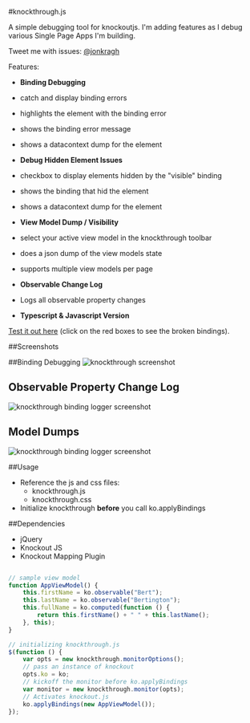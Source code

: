 #knockthrough.js

A simple debugging tool for knockoutjs.  I'm adding features as I debug various Single Page Apps I'm building.

Tweet me with issues: [@jonkragh](https://twitter.com/jonkragh)

Features:

- **Binding Debugging** 
 - catch and display binding errors
 - highlights the element with the binding error
 - shows the binding error message
 - shows a datacontext dump for the element
- **Debug Hidden Element Issues** 
 - checkbox to display elements hidden by the "visible" binding
 - shows the binding that hid the element
 - shows a datacontext dump for the element
- **View Model Dump / Visibility** 
 - select your active view model in the knockthrough toolbar
 - does a json dump of the view models state
 - supports multiple view models per page
- **Observable Change Log** 
 - Logs all observable property changes

- **Typescript & Javascript Version** 


[Test it out here](http://htmlpreview.github.io/?https://github.com/JonKragh/knockthrough/blob/master/default.htm)
 (click on the red boxes to see the broken bindings). 

##Screenshots

##Binding Debugging
![knockthrough screenshot](https://raw.github.com/JonKragh/knockthrough/master/screenshot.png)

## Observable Property Change Log
![knockthrough binding logger screenshot](https://raw.github.com/JonKragh/knockthrough/master/model-log-screenshot.png)

## Model Dumps
![knockthrough binding logger screenshot](https://raw.github.com/JonKragh/knockthrough/master/screenshot-model-dump.png)

##Usage

- Reference the js and css files:
  - knockthrough.js
  - knockthrough.css
 - Initialize knockthrough **before** you call ko.applyBindings

##Dependencies
- jQuery
- Knockout JS
- Knockout Mapping Plugin

```javascript

// sample view model
function AppViewModel() {
    this.firstName = ko.observable("Bert");
    this.lastName = ko.observable("Bertington");
    this.fullName = ko.computed(function () {
        return this.firstName() + " " + this.lastName();
    }, this);
}

// initializing knockthrough.js
$(function () {
    var opts = new knockthrough.monitorOptions();
    // pass an instance of knockout
    opts.ko = ko;
    // kickoff the monitor before ko.applyBindings
    var monitor = new knockthrough.monitor(opts);
    // Activates knockout.js
    ko.applyBindings(new AppViewModel());
});
```